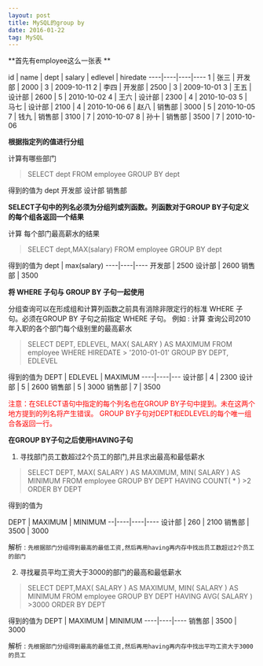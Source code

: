 ```yaml
---
layout: post
title: MySQL的group by
date: 2016-01-22 
tag: MySQL
---
```


**首先有employee这么一张表 **

id | name | dept  | salary | edlevel | hiredate
----|----|----|----
1  | 张三  | 开发部 | 2000  | 3  | 2009-10-11
2  | 李四  | 开发部 | 2500  | 3  | 2009-10-01
3  | 王五  | 设计部 | 2600  | 5  | 2010-10-02
4  | 王六  | 设计部  | 2300  | 4  | 2010-10-03
5  | 马七  | 设计部 | 2100  | 4  | 2010-10-06
6 |  赵八  | 销售部 | 3000  | 5  | 2010-10-05
7  | 钱九  | 销售部 | 3100  | 7  | 2010-10-07
8  | 孙十  | 销售部 | 3500  | 7  | 2010-10-06

**根据指定列的值进行分组**

计算有哪些部门
> SELECT dept FROM employee GROUP BY dept

得到的值为
dept
开发部
设计部
销售部

**SELECT子句中的列名必须为分组列或列函数。列函数对于GROUP BY子句定义的每个组各返回一个结果**

计算 每个部门最高薪水的结果
> SELECT dept,MAX(salary) FROM employee GROUP BY dept

得到的值为
dept | max(salary)
----|----|----
开发部 | 2500
设计部 | 2600
销售部 | 3500

**将 WHERE 子句与 GROUP BY 子句一起使用**

分组查询可以在形成组和计算列函数之前具有消除非限定行的标准 WHERE 子句。必须在GROUP BY 子句之前指定 WHERE 子句。
例如 : 计算 查询公司2010年入职的各个部门每个级别里的最高薪水

>SELECT DEPT, EDLEVEL, MAX( SALARY ) AS MAXIMUM
FROM employee
WHERE HIREDATE > '2010-01-01'
GROUP BY DEPT, EDLEVEL


得到的值为
DEPT | EDLEVEL | MAXIMUM
----|----|---
设计部 | 4 | 2300
设计部 | 5 | 2600
销售部 | 5 | 3000
销售部 | 7 |  3500

<font color="red">注意：在SELECT语句中指定的每个列名也在GROUP BY子句中提到。未在这两个地方提到的列名将产生错误。
GROUP BY子句对DEPT和EDLEVEL的每个唯一组合各返回一行。</font>

**在GROUP BY子句之后使用HAVING子句**

1. 寻找部门员工数超过2个员工的部门,并且求出最高和最低薪水

> SELECT DEPT, MAX( SALARY ) AS MAXIMUM, MIN( SALARY ) AS MINIMUM
FROM employee
GROUP BY DEPT
HAVING COUNT( * ) >2
ORDER BY DEPT

得到的值为

DEPT | MAXIMUM | MINIMUM
--|----|----|----
设计部 | 260 | 2100
销售部 | 3500 | 3000

解析 : 
`先根据部门分组得到最高的最低工资,然后再用having再内存中找出员工数超过2个员工的部门`

2. 寻找雇员平均工资大于3000的部门的最高和最低薪水

>SELECT DEPT,MAX( SALARY ) AS MAXIMUM, MIN( SALARY ) AS MINIMUM
FROM employee
GROUP BY DEPT
HAVING AVG( SALARY ) >3000
ORDER BY DEPT



得到的值为
DEPT | MAXIMUM | MINIMUM
----|----|----
销售部 | 3500 | 3000

解析 : 
     `先根据部门分组得到最高的最低工资,然后再用having再内存中找出平均工资大于3000的员工`
